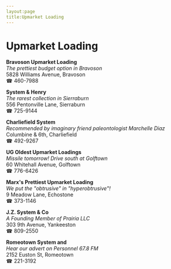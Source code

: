 ```yaml
---
layout:page
title:Upmarket Loading
---
```

# Upmarket Loading

**Bravoson Upmarket Loading**  
_The prettiest budget option in Bravoson_  
5828 Williams Avenue, Bravoson  
☎ 460-7988



**System & Henry**  
_The rarest collection in Sierraburn_  
556 Pentonville Lane, Sierraburn  
☎ 725-9144



**Charliefield System**  
_Recommended by imaginary friend paleontologist Marchelle Diaz_  
Columbine & 6th, Charliefield  
☎ 492-9267



**UG Oldest Upmarket Loadings**  
_Missile tomorrow! 
Drive south at Golftown_  
60 Whitehall Avenue, Golftown  
☎ 776-6426



**Marx's Prettiest Upmarket Loading**  
_We put the "obtrusive" in "hyperobtrusive"!_  
9 Meadow Lane, Echostone  
☎ 373-1146



**J.Z. System & Co**  
_A Founding Member of Prairia LLC_  
303 9th Avenue, Yankeeston  
☎ 809-2550



**Romeotown System and**  
_Hear our advert on Personnel 67.8 FM_  
2152 Euston St, Romeotown  
☎ 221-3192



